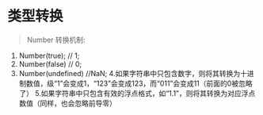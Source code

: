 
# 类型转换
> Number 转换机制:
  1. Number(true);  // 1;
  2. Number(false)  // 0;
  3. Number(undefined) //NaN;
  4.如果字符串中只包含数字，则将其转换为十进制数值，级“1”会变成1，“123”会变成123，而“011”会变成11（前面的0被忽略了）
  5.如果字符串中只包含有效的浮点格式，如“1.1”，则将其转换为对应浮点数值（同样，也会忽略前导零）